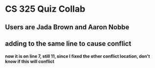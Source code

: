 # CS 325 Quiz Collab

## Users are Jada Brown and Aaron Nobbe

## adding to the same line to cause conflict





#### now it is on line 7, still 11, since I fixed the other conflict location, don't know if this will conflict